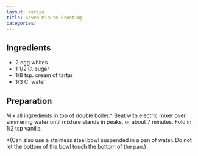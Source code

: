 ```yaml
---
layout: recipe
title: Seven Minute Frosting
categories:
---
```


## Ingredients

- 2 egg whites
- 1 1/2 C. sugar
- 1/8 tsp. cream of tartar
- 1/3 C. water

## Preparation

Mix all ingredients in top of double boiler.*   Beat with electric mixer over simmering water until mixture stands in peaks, or about 7 minutes.  Fold in 1/2 tsp vanilla.*(Can also use a stainless steel bowl suspended in a pan of water.  Do not let the bottom of the bowl touch the bottom of the pan.)